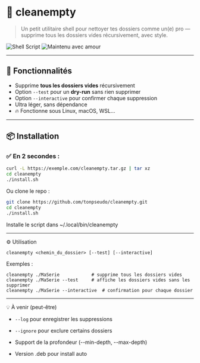 # 🧼 cleanempty

> Un petit utilitaire shell pour nettoyer tes dossiers comme un(e) pro — supprime tous les dossiers vides récursivement, avec style.

![Shell Script](https://img.shields.io/badge/Bash-✔️-brightgreen)
![Maintenu avec amour](https://img.shields.io/badge/Maintenu%20avec-%F0%9F%92%9C-red)

---

## 🚀 Fonctionnalités

- Supprime **tous les dossiers vides** récursivement
- Option `--test` pour un **dry-run** sans rien supprimer
- Option `--interactive` pour confirmer chaque suppression
- Ultra léger, sans dépendance
- 🔥 Fonctionne sous Linux, macOS, WSL...

---

## 📦 Installation

### ✅ En 2 secondes :

```bash
curl -L https://exemple.com/cleanempty.tar.gz | tar xz
cd cleanempty
./install.sh
```

Ou clone le repo :

```bash
git clone https://github.com/tonpseudo/cleanempty.git
cd cleanempty
./install.sh
```
Installe le script dans ~/.local/bin/cleanempty
    
---

⚙️ Utilisation

```
cleanempty <chemin_du_dossier> [--test] [--interactive]
```

Exemples :
```
cleanempty ./MaSerie            # supprime tous les dossiers vides
cleanempty ./MaSerie --test     # affiche les dossiers vides sans les supprimer
cleanempty ./MaSerie --interactive  # confirmation pour chaque dossier
```

---

💡 À venir (peut-être)

- `--log` pour enregistrer les suppressions

- `--ignore` pour exclure certains dossiers

- Support de la profondeur (--min-depth, --max-depth)

- Version .deb pour install auto
